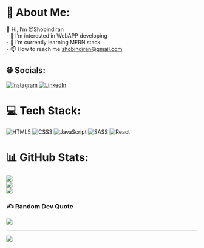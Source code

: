 # 💫 About Me:
👋 Hi, I’m @Shobindiran<br>- 👀 I’m interested in WebAPP developing<br>- 🌱 I’m currently learning MERN stack<br>- 📫 How to reach me shobindiran@gmail.com


## 🌐 Socials:
[![Instagram](https://img.shields.io/badge/Instagram-%23E4405F.svg?logo=Instagram&logoColor=white)](https://instagram.com/shobindiran) [![LinkedIn](https://img.shields.io/badge/LinkedIn-%230077B5.svg?logo=linkedin&logoColor=white)](https://linkedin.com/in/https://www.linkedin.com/in/shobindiran/) 

# 💻 Tech Stack:
![HTML5](https://img.shields.io/badge/html5-%23E34F26.svg?style=for-the-badge&logo=html5&logoColor=white) ![CSS3](https://img.shields.io/badge/css3-%231572B6.svg?style=for-the-badge&logo=css3&logoColor=white) ![JavaScript](https://img.shields.io/badge/javascript-%23323330.svg?style=for-the-badge&logo=javascript&logoColor=%23F7DF1E) ![SASS](https://img.shields.io/badge/SASS-hotpink.svg?style=for-the-badge&logo=SASS&logoColor=white) ![React](https://img.shields.io/badge/react-%2320232a.svg?style=for-the-badge&logo=react&logoColor=%2361DAFB)
# 📊 GitHub Stats:
![](https://github-readme-stats.vercel.app/api?username=Shobindiran&theme=dark&hide_border=false&include_all_commits=false&count_private=false)<br/>
![](https://github-readme-streak-stats.herokuapp.com/?user=Shobindiran&theme=dark&hide_border=false)<br/>
![](https://github-readme-stats.vercel.app/api/top-langs/?username=Shobindiran&theme=dark&hide_border=false&include_all_commits=false&count_private=false&layout=compact)

### ✍️ Random Dev Quote
![](https://quotes-github-readme.vercel.app/api?type=horizontal&theme=radical)

---
[![](https://visitcount.itsvg.in/api?id=Shobindiran&icon=0&color=0)](https://visitcount.itsvg.in)

<!-- Proudly created with GPRM ( https://gprm.itsvg.in ) -->
